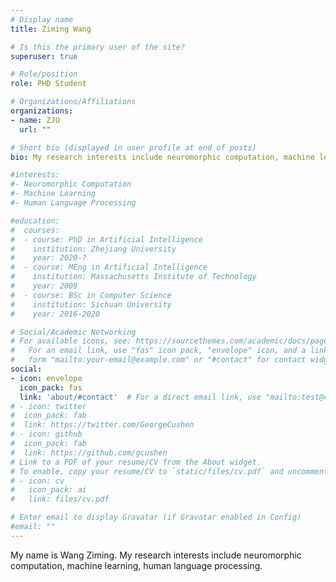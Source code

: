 ```yaml
---
# Display name
title: Ziming Wang

# Is this the primary user of the site?
superuser: true

# Role/position
role: PHD Student 

# Organizations/Affiliations
organizations:
- name: ZJU
  url: ""

# Short bio (displayed in user profile at end of posts)
bio: My research interests include neuromorphic computation, machine learning, human language processing.

#interests:
#- Neuromorphic Computation
#- Machine Learning
#- Human Language Processing

#education:
#  courses:
#  - course: PhD in Artificial Intelligence
#    institution: Zhejiang University
#    year: 2020-?
#  - course: MEng in Artificial Intelligence
#    institution: Massachusetts Institute of Technology
#    year: 2009
#  - course: BSc in Computer Science
#    institution: Sichuan University
#    year: 2016-2020

# Social/Academic Networking
# For available icons, see: https://sourcethemes.com/academic/docs/page-builder/#icons
#   For an email link, use "fas" icon pack, "envelope" icon, and a link in the
#   form "mailto:your-email@example.com" or "#contact" for contact widget.
social:
- icon: envelope
  icon_pack: fas
  link: 'about/#contact'  # For a direct email link, use "mailto:test@example.org".
# - icon: twitter
#  icon_pack: fab
#  link: https://twitter.com/GeorgeCushen
# - icon: github
#  icon_pack: fab
#  link: https://github.com/gcushen
# Link to a PDF of your resume/CV from the About widget.
# To enable, copy your resume/CV to `static/files/cv.pdf` and uncomment the lines below.
# - icon: cv
#   icon_pack: ai
#   link: files/cv.pdf

# Enter email to display Gravatar (if Gravatar enabled in Config)
#email: ""
---
```

My name is Wang Ziming. My research interests include neuromorphic computation, machine learning, human language processing.
